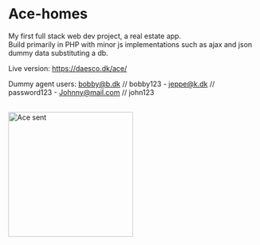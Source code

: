 # Ace-homes

My first full stack web dev project, a real estate app.
<br />
Build primarily in PHP with minor js implementations such as ajax and json dummy data substituting a db.

Live version: https://daesco.dk/ace/

Dummy agent users: bobby@b.dk // bobby123 - jeppe@k.dk // password123 - Johnny@mail.com // john123

<br />

<img src="https://daesco.dk/ace/images/mail.png" alt="Ace sent" width="250"/>
